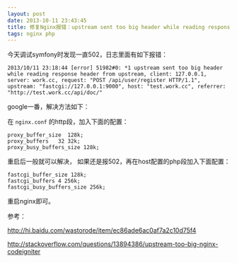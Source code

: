 ```yaml
---
layout: post
date: 2013-10-11 23:43:45
title: 修复Nginx报错：upstream sent too big header while reading response header from upstream
tags: nginx php
---
```



今天调试symfony时发现一直502，日志里面有如下报错：

	2013/10/11 23:18:44 [error] 51982#0: *1 upstream sent too big header while reading response header from upstream, client: 127.0.0.1, server: work.cc, request: "POST /api/user/register HTTP/1.1", upstream: "fastcgi://127.0.0.1:9000", host: "test.work.cc", referrer: "http://test.work.cc/api/doc/"
	
google一番，解决方法如下：

在 `nginx.conf` 的http段，加入下面的配置：
	
	proxy_buffer_size  128k;
	proxy_buffers   32 32k;
	proxy_busy_buffers_size 128k;

重启后一般就可以解决，
如果还是报502，再在host配置的php段加入下面配置：

	fastcgi_buffer_size 128k;
	fastcgi_buffers 4 256k;
	fastcgi_busy_buffers_size 256k;

重启nginx即可。

参考：

http://hi.baidu.com/wastorode/item/ec86ade6ac0af7a2c10d75f4

http://stackoverflow.com/questions/13894386/upstream-too-big-nginx-codeigniter


